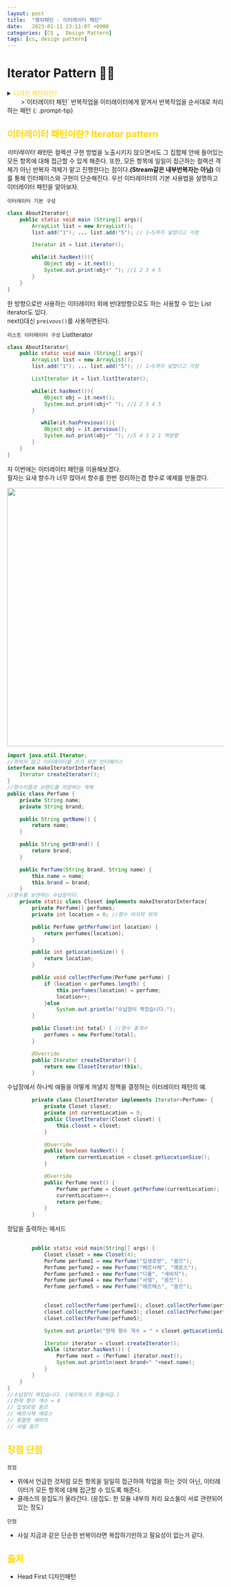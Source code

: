```yaml
---
layout: post
title:  "행위패턴 - 이터레이터 패턴"
date:   2023-01-11 23:11:07 +0900
categories: [CS ,  Design Pattern]
tags: [cs, design pattern]
---
```

# Iterator Pattern 🧙‍♂️

<details>
<summary><span style="color: gold"> 디자인 패턴이란? </span></summary>
<div markdown="1">
## <span style="color: gold"> 디자인 패턴이란? </span>
- 디자인 패턴은 소프트웨어 공학의 소프트웨어 설계에서 공통으로 발생하는 문제를 자주 쓰이는 설계 방법을 정리한 패턴이다.
- 디자인 패턴을 참고하여 개발하면 효율성과 유지보수성, 운용성이 높아지며, 프로그램 최적화가 된다고 한다.
　 

디자인 패턴을 목적과 범위로 나눌수 있다

|구분|유형|설명|
|:---:|:---:|:---|
| |생성|객체 인스턴스 생성에 관여, 클래스 정의와 객체 생성 방식을 구조화, 캡슐화를 수행|
|목적|구조|더 큰 구조 형성 목적으로 클래스나 객체의 조합을 다루는 패턴|
|    |행위|클래스나 객체들이 상호작용하는 방법과 역할 분담을 다루는 패턴|
|범위|클래스|클래스간 관련성(상속), 컴파일 시 정적으로 결정|
|    |객체|객체 간 관련성을 다루는 패턴, 런타임 시 동적으로 결정|

---
</div>
</details>
　　
>`이터레이터 패턴` 반복작업을 이터레이터에게 맡겨서 반복작업을 순서대로 처리하는 패턴
{: .prompt-tip}  

## <span style="color: gold"> 이터레이터 패턴이란? Iterator pattern </span>
*이터레이터 패턴*은 컬렉션 구현 방법을 노출시키지 않으면서도 그 집합체 안에 들어있는 모든 항목에 대해 접근할 수 있게 해준다. 또한, 모든 항목에 일일이 접근하는 컬랙션 객체가 아닌 반복자 객체가 맡고 진행한다는 점이다.__(Stream같은 내부반복자는 아님)__
이를 통해 인터페이스와 구현이 단순해진다. 우선 이터레이터의 기본 사용법을 설명하고 이터레이터 패턴을 알아보자.  

`이터레이터 기본 구성`
```java
class AboutIterator{
    public static void main (String[] args){
        ArrayList list = new ArrayList();
        list.add("1"); ... list.add("5"); // 1~5까지 넣었다고 가정

        Iterator it = list.iterator();

        while(it.hasNext()){
            Object obj = it.next();
            System.out.print(obj+" "); //1 2 3 4 5
        }
    }
}
```
한 방향으로만 사용하는 이터레이터 외에 반대방향으로도 하는 사용할 수 있는 List iterator도 있다.  
next()대신 `preivous()`를 사용하면된다.  
  
`리스트 이터레이터 구성`
ListIterator
```java
class AboutIterator{
    public static void main (String[] args){
        ArrayList list = new ArrayList();
        list.add("1"); ... list.add("5"); // 1~5까지 넣었다고 가정

        ListIterator it = list.listIterator();

        while(it.hasNext()){
            Object obj = it.next();
            System.out.print(obj+" "); //1 2 3 4 5
        }

           while(it.hasPrevious()){
            Object obj = it.pervious();
            System.out.print(obj+" "); //5 4 3 2 1 역방향
        }
    }
}
```
자 이번에는 이터레이터 패턴을 이용해보겠다.  
필자는 요새 향수가 너무 많아서 향수를 한번 정리하는겸 향수로 예제를 만들겠다.

<img src="https://github.com/msKim92/msKim92.github.io/blob/main/images/design/perfume.png?raw=true" width="600" height="600">


```java
import java.util.Iterator;
//까먹지 않고 이터레이터를 쓰기 위한 인터페이스
interface makeIteratorInterface{
    Iterator createIterator();
}
//향수이름과 브랜드를 저장하는 객체
public class Perfume {
    private String name;
    private String brand;

    public String getName() {
        return name;
    }

    public String getBrand() {
        return brand;
    }

    public Perfume(String brand, String name) {
        this.name = name;
        this.brand = brand;
    }
//향수를 보관하는 수납장이다.
    private static class Closet implements makeIteratorInterface{
        private Perfume[] perfumes;
        private int location = 0; //향수 마지막 위치

        public Perfume getPerfume(int location) {
            return perfumes[location];
        }

        public int getLocationSize() {
            return location;
        }

        public void collectPerfume(Perfume perfume) {
            if (location < perfumes.length) {
                this.perfumes[location] = perfume;
                location++;
            }else
                System.out.println("수납장이 꽉찼습니다.");
        }

        public Closet(int total) { //향수 총개수
            perfumes = new Perfume[total];
        }

        @Override
        public Iterator createIterator() {
            return new ClosetIterator(this);
        }
```

수납장에서 하나씩 애들을 어떻게 꺼낼지 정책을 결정하는 이터레이터 패턴의 예.
```java
        private class ClosetIterator implements Iterator<Perfume> {
            private Closet closet;
            private int currentLocation = 0;
            public ClosetIterator(Closet closet) {
                this.closet = closet;
            }

            @Override
            public boolean hasNext() {
                return currentLocation < closet.getLocationSize();
            }

            @Override
            public Perfume next() {
                Perfume perfume = closet.getPerfume(currentLocation);
                currentLocation++;
                return perfume;
            }
        }
```
정답을 출력하는 메서드
```java
        
        public static void main(String[] args) {
            Closet closet = new Closet(4);
            Perfume perfume1 = new Perfume("입셍로랑", "옴므");
            Perfume perfume2 = new Perfume("베르사체", "에로스");
            Perfume perfume3 = new Perfume("디올", "세비지");
            Perfume perfume4 = new Perfume("샤넬", "옴므");
            Perfume perfume5 = new Perfume("에르메스", "옴므");
            

            closet.collectPerfume(perfume1); closet.collectPerfume(perfume2);
            closet.collectPerfume(perfume3); closet.collectPerfume(perfume4);
            closet.collectPerfume(peffume5);

            System.out.println("현재 향수 개수 = " + closet.getLocationSize());

            Iterator iterator = closet.createIterator();
            while (iterator.hasNext()) {
                Perfume next = (Perfume) iterator.next();
                System.out.println(next.brand+" "+next.name);
            }
        }
    }
}
//수납장이 꽉찼습니다. (에르메스가 못들어감.)
//현재 향수 개수 = 4
// 입셍로랑 옴므
// 베르사체 에로스
// 몽블랑 세비지
// 샤넬 옴므
```

## <span style="color: gold"> 장점 단점</span>  
`장점`
- 위에서 언급한 것처럼 모든 항목을 일일히 접근하여 작업을 하는 것이 아닌, 이터레이터가 모든 항목에 대해 접근할 수 있도록 해준다. 
- 클래스의 응집도가 올라간다. (응집도: 한 모듈 내부의 처리 요소들이 서로 관련되어 있는 정도)

`단점`
- 사실 지금과 같은 단순한 반복이라면 복잡하기만하고 필요성이 없는거 같다.  
  
## <span style="color: gold"> 출처</span>  
- Head First 디자인패턴

